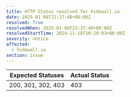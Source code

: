 ```yaml
---
title: HTTP Status resolved for hidewall.io
date: 2025-01-08T22:37:48+00:00Z
resolved: True
resolvedWhen: 2025-01-08T22:37:48+00:00Z
resolvedStartTime: 2024-11-18T10:20:03+00:00Z
severity: notice
affected:
  - hidewall.io
section: issue
---
```


| Expected Statuses | Actual Status  |
|-------------------|----------------|
| 200, 301, 302, 403 | 403 |
